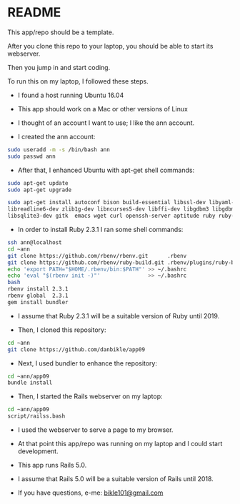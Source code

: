 # README

This app/repo should be a template.

After you clone this repo to your laptop, you should be able to start its webserver.

Then you jump in and start coding.

To run this on my laptop, I followed these steps.

* I found a host running Ubuntu 16.04

* This app should work on a Mac or other versions of Linux

* I thought of an account I want to use; I like the ann account.

* I created the ann account:

```bash
sudo useradd -m -s /bin/bash ann
sudo passwd ann
```

* After that, I enhanced Ubuntu with apt-get shell commands:

```bash
sudo apt-get update
sudo apt-get upgrade

sudo apt-get install autoconf bison build-essential libssl-dev libyaml-dev  \
libreadline6-dev zlib1g-dev libncurses5-dev libffi-dev libgdbm3 libgdbm-dev \
libsqlite3-dev gitk  emacs wget curl openssh-server aptitude ruby ruby-dev sqlite3
```

* In order to install Ruby 2.3.1 I ran some shell commands:

```bash
ssh ann@localhost
cd ~ann
git clone https://github.com/rbenv/rbenv.git      .rbenv
git clone https://github.com/rbenv/ruby-build.git .rbenv/plugins/ruby-build
echo 'export PATH="$HOME/.rbenv/bin:$PATH"' >> ~/.bashrc
echo 'eval "$(rbenv init -)"'               >> ~/.bashrc
bash
rbenv install 2.3.1
rbenv global  2.3.1
gem install bundler
```

* I assume that Ruby 2.3.1 will be a suitable version of Ruby until 2019.

* Then, I cloned this repository:

```bash
cd ~ann
git clone https://github.com/danbikle/app09
```

* Next, I used bundler to enhance the repository:

```bash
cd ~ann/app09
bundle install
```

* Then, I started the Rails webserver on my laptop:

```bash
cd ~ann/app09
script/railss.bash
```

* I used the webserver to serve a page to my browser.

* At that point this app/repo was running on my laptop and I could start development.

* This app runs Rails 5.0.

* I assume that Rails 5.0 will be a suitable version of Rails until 2018.

* If you have questions, e-me: bikle101@gmail.com
